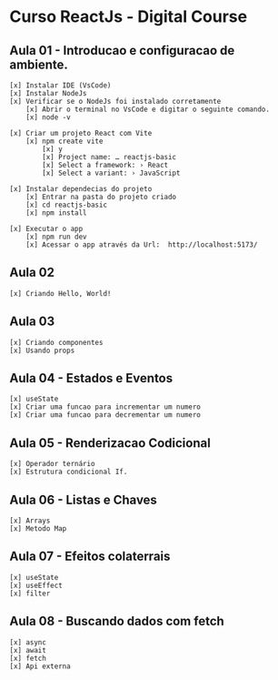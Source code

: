 # Curso ReactJs - Digital Course

## Aula 01 - Introducao e configuracao de ambiente.
    [x] Instalar IDE (VsCode)
    [x] Instalar NodeJs
    [x] Verificar se o NodeJs foi instalado corretamente
        [x] Abrir o terminal no VsCode e digitar o seguinte comando.
        [x] node -v

    [x] Criar um projeto React com Vite
        [x] npm create vite
            [x] y
            [x] Project name: … reactjs-basic
            [x] Select a framework: › React
            [x] Select a variant: › JavaScript

    [x] Instalar dependecias do projeto
        [x] Entrar na pasta do projeto criado
        [x] cd reactjs-basic
        [x] npm install

    [x] Executar o app
        [x] npm run dev
        [x] Acessar o app através da Url:  http://localhost:5173/

## Aula 02
    [x] Criando Hello, World!


## Aula 03
    [x] Criando componentes
    [x] Usando props

## Aula 04 - Estados e Eventos
    [x] useState
    [x] Criar uma funcao para incrementar um numero
    [x] Criar uma funcao para decrementar um numero

## Aula 05 - Renderizacao Codicional
    [x] Operador ternário
    [x] Estrutura condicional If.

## Aula 06 - Listas e Chaves
    [x] Arrays
    [x] Metodo Map

## Aula 07 - Efeitos colaterrais
    [x] useState
    [x] useEffect
    [x] filter

## Aula 08 - Buscando dados com fetch
    [x] async
    [x] await
    [x] fetch
    [x] Api externa
